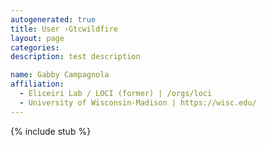 ```yaml
---
autogenerated: true
title: User ›Gtcwildfire
layout: page
categories: 
description: test description

name: Gabby Campagnola
affiliation:
  - Eliceiri Lab / LOCI (former) | /orgs/loci
  - University of Wisconsin-Madison | https://wisc.edu/
---
```

{% include stub %}

